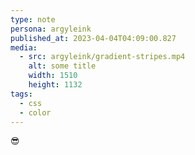 ```yaml
---
type: note
persona: argyleink
published_at: 2023-04-04T04:09:00.827
media:
  - src: argyleink/gradient-stripes.mp4
    alt: some title
    width: 1510
    height: 1132
tags: 
  - css
  - color
---
```


😎